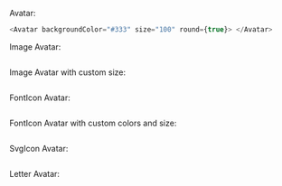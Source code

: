 Avatar:

```js
<Avatar backgroundColor="#333" size="100" round={true}> </Avatar>

```

Image Avatar:
```js

```

Image Avatar with custom size:
 ```js
 
 ```

FontIcon Avatar:
```js

```

FontIcon Avatar with custom colors and size:
```js

```

SvgIcon Avatar:
```js

```

Letter Avatar:
```js

```